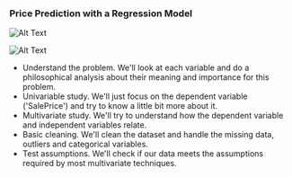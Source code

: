 ### Price Prediction with a Regression Model

![Alt Text](https://www.kaggle.com/code/suneelpatel/boston-house-price-prediction)

![Alt Text](https://miro.medium.com/v2/resize:fit:1100/format:webp/1*I2g3aTLoD8GeEaur1i4ZxQ.png)

- Understand the problem. We'll look at each variable and do a philosophical analysis about their meaning and importance for this problem.
- Univariable study. We'll just focus on the dependent variable ('SalePrice') and try to know a little bit more about it.
- Multivariate study. We'll try to understand how the dependent variable and independent variables relate.
- Basic cleaning. We'll clean the dataset and handle the missing data, outliers and categorical variables.
- Test assumptions. We'll check if our data meets the assumptions required by most multivariate techniques.
